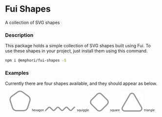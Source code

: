 # Fui Shapes

A collection of SVG shapes

### Description

This package holds a simple collection of SVG shapes built using Fui. To use
these shapes in your project, just install them using this command.

```bash
npm i @emphori/fui-shapes -S
```

### Examples

Currently there are four shapes available, and they should appear as below.

<p align="center">
  <img src="./assets/hexagon.svg" />
  <sub><sup>hexagon</sup></sub>

  <img src="./assets/squiggle.svg" />
  <sub><sup>squiggle</sup></sub>

  <img src="./assets/square.svg" />
  <sub><sup>square</sup></sub>

  <img src="./assets/triangle.svg" />
  <sub><sup>triangle</sup></sub>
</p>
